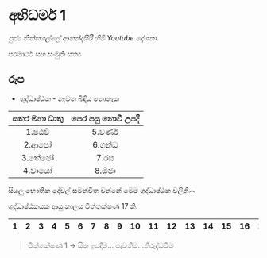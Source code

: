 # අභිධර්ම 1
*පුජ්‍ය තිත්තගල්ලේ ආනන්දසිරි හිමි Youtube දේශනා*.

පරමාර්ථ සහ සංමුති සත්‍ය

## රූප

- ශුද්ධාෂ්ඨක - නැවත බිඳිය නොහැක

සතර මහා ධාතු | පෙර පසු නොවී උපදී  
:-----------: | :----------------: 
1.පඨවි	| 5.වර්ණ
2.ආපෝ |6.ගන්ධ
3.තේජෝ	| 7.රස
4.වායෝ	| 8.ඕජා

සියලු භෞතික දේවල් සමන්විත වන්නේ මෙම ශුද්ධාෂ්ඨක වලිනි෴

ශුද්ධාෂ්ඨකයක ආයු කාලය චිත්තක්ෂණ 17  කි.

1|2|3|4|5|6|7|8|9|10|11|12|13|14|15|16|17
-|-|-|-|-|-|-|-|-|-|-|-|-|-|-|-|-

> චිත්තක්ෂණ 1 -> සිත ඉපදීම... පැවතීම...නිරුද්ධවීම 
